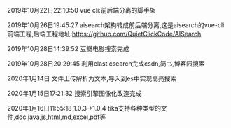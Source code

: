 2019年10月22日22:10:50
vue cli:前后端分离的脚手架

2019年10月26日19:45:27
aisearch架构转成前后端分离,这是aisearch的vue-cli前端工程,后端工程地址:https://github.com/QuietClickCode/AISearch

2019年10月28日14:39:52
豆瓣电影搜索完成

2019年10月28日20:29:45
利用elasticsearch完成csdn,简书,博客园搜索


2020年1月14日
文件上传解析为文本,导入到es中实现高亮搜索

2020年1月15日17:21:32
搜索引擎图像化改造完成

2020年1月16日11:55:18 1.0.3->1.0.4
tika支持各种类型的文件,doc,java,js,html,md,excel,pdf等

